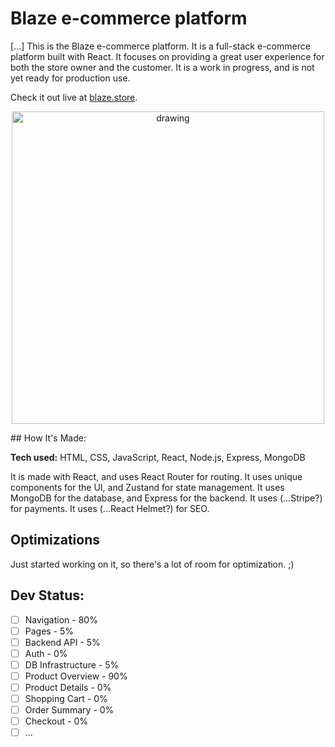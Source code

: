 # Blaze e-commerce platform
[...]
This is the Blaze e-commerce platform. It is a full-stack e-commerce platform built with React. It focuses on providing a great user experience for both the store owner and the customer.
It is a work in progress, and is not yet ready for production use.


Check it out live at [blaze.store](https://#).
<p align="center">
<img src="https://user-images.githubusercontent.com/84287747/201928326-1f040605-4b4f-4e5d-9231-5cb7f061e19d.png" alt="drawing" style="width:500px;"/>
  </p>
## How It's Made:

**Tech used:** HTML, CSS, JavaScript, React, Node.js, Express, MongoDB

It is made with React, and uses React Router for routing. It uses unique components for the UI, and Zustand for state management. It uses MongoDB for the database, and Express for the backend. It uses (...Stripe?) for payments. It uses (...React Helmet?) for SEO. 

## Optimizations

<!-- You don't have to include this section but interviewers *love* that you can not only deliver a final product that looks great but also functions efficiently. Did you write something then refactor it later and the result was 5x faster than the original implementation? Did you cache your assets? Things that you write in this section are **GREAT** to bring up in interviews and you can use this section as reference when studying for technical interviews! -->
Just started working on it, so there's a lot of room for optimization. ;)

## Dev Status:
- [ ] Navigation - 80%
- [ ] Pages - 5%
- [ ] Backend API - 5%
- [ ] Auth - 0%
- [ ] DB Infrastructure - 5%
- [ ] Product Overview - 90%
- [ ] Product Details - 0%
- [ ] Shopping Cart - 0%
- [ ] Order Summary - 0%
- [ ] Checkout - 0%
- [ ] ...
<!-- ## Lessons Learned:

No matter what your experience level, being an engineer means continuously learning. Every time you build something you always have those *whoa this is awesome* or *fuck yeah I did it!* moments. This is where you should share those moments! Recruiters and interviewers love to see that you're self-aware and passionate about growing. -->
